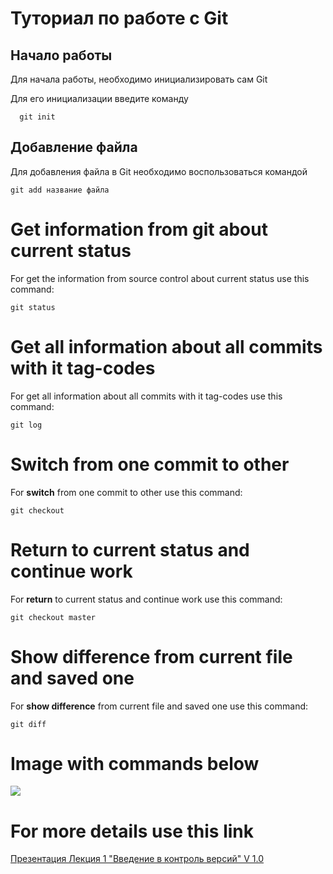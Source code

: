 # Туториал по работе с Git

## Начало работы

Для начала работы, необходимо инициализировать сам Git

Для его инициализации введите команду 

```
  git init
```

## Добавление файла

Для добавления файла в Git необходимо воспользоваться командой 

```
git add название файла
```
# Get information from git about current status

For get the information from source control about current status use this command:
```
git status
```

# Get all information about all commits with it tag-codes

For get all information about all commits with it tag-codes use this command:
```
git log
```
# Switch from one commit to other

For **switch** from one commit to other use this command:
```
git checkout
```
# Return to current status and continue work

For **return** to current status and continue work use this command:
```
git checkout master
```
# Show difference from current file and saved one

For **show difference** from current file and saved one use this command:
```
git diff
```

# Image with commands below
![](https://cdn.discordapp.com/attachments/477193202760155146/1043911095162765433/Git_Commands_1.png)

# For more details use this link
[Презентация Лекция 1 "Введение в контроль версий" V 1.0](https://gbcdn.mrgcdn.ru/uploads/asset/4686513/attachment/2a7bea78bdfcb70e5b65e89cc4f2e94b.pdf)
